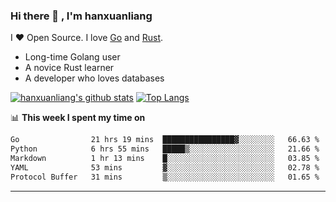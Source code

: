 ### Hi there 👋 , I'm hanxuanliang

<!--
**hanxuanliang/hanxuanliang** is a ✨ _special_ ✨ repository because its `README.md` (this file) appears on your GitHub profile.

Here are some ideas to get you started:

- 🔭 I’m currently working on ...
- 🌱 I’m currently learning ...
- 👯 I’m looking to collaborate on ...
- 🤔 I’m looking for help with ...
- 💬 Ask me about ...
- 📫 How to reach me: ...
- 😄 Pronouns: ...
- ⚡ Fun fact: ...
-->
I ❤ Open Source. I love [Go](https://golang.org) and [Rust](https://www.rust-lang.org/zh-CN/).

* Long-time Golang user
* A novice Rust learner
* A developer who loves databases

[![hanxuanliang's github stats](https://github-readme-stats.vercel.app/api/top-langs/?username=hanxuanliang&hide=html)](https://github.com/anuraghazra/github-readme-stats)
[![Top Langs](https://github-readme-stats.vercel.app/api?username=hanxuanliang&show_icons=true&count_private=true&line_height=40)](https://github.com/anuraghazra/github-readme-stats)

📊 **This week I spent my time on**
<!--START_SECTION:waka-->

```txt
Go                21 hrs 19 mins  ████████████████▓░░░░░░░░   66.63 %
Python            6 hrs 55 mins   █████▒░░░░░░░░░░░░░░░░░░░   21.66 %
Markdown          1 hr 13 mins    █░░░░░░░░░░░░░░░░░░░░░░░░   03.85 %
YAML              53 mins         ▓░░░░░░░░░░░░░░░░░░░░░░░░   02.78 %
Protocol Buffer   31 mins         ▒░░░░░░░░░░░░░░░░░░░░░░░░   01.65 %
```

<!--END_SECTION:waka-->

***
